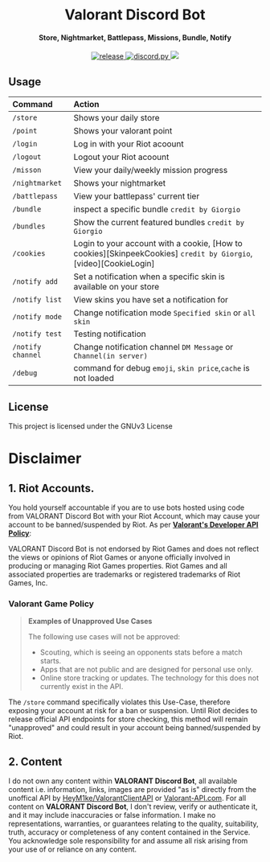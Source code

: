 <h1 align="center">
  <a href="https://github.com/staciax/ValorantStoreChecker-discord-bot"></a>
  Valorant Discord Bot
</h1>
<h4 align="center">Store, Nightmarket, Battlepass, Missions, Bundle, Notify</h4>

<p align="center">
    <a href="https://github.com/staciax/ValorantStoreChecker-discord-bot">
     <img src="https://img.shields.io/github/v/release/staciax/ValorantStoreChecker-discord-bot" alt="release">
  </a>
  <a href="https://github.com/Rapptz/discord.py/">
     <img src="https://img.shields.io/badge/discord-py-blue.svg" alt="discord.py">
  </a>
    <a title="Crowdin" target="_blank" href="https://crowdin.com/project/discord-bot-valorant"><img src="https://badges.crowdin.net/discord-bot-valorant/localized.svg">
 </a>

## Usage

| Command                       | Action                                                                                                     |
| :---------------------------- | :--------------------------------------------------------------------------------------------------------- |
| `/store`  | Shows your daily store |
| `/point`  | Shows your valorant point |
| `/login`  | Log in with your Riot acoount |
| `/logout`  | Logout your Riot acoount |
| `/misson`  | View your daily/weekly mission progress |
| `/nightmarket`  | Shows your nightmarket |
| `/battlepass`  | View your battlepass' current tier |
| `/bundle`  | inspect a specific bundle `credit by Giorgio` |
| `/bundles`  | Show the current featured bundles `credit by Giorgio` |
| `/cookies`  | Login to your account with a cookie, [How to cookies][SkinpeekCookies] `credit by Giorgio`, [video][CookieLogin] |
| `/notify add`  | Set a notification when a specific skin is available on your store |
| `/notify list`  | View skins you have set a notification for |
| `/notify mode`  | Change notification mode `Specified skin` or `all skin` |
| `/notify test`  | Testing notification |
| `/notify channel`  | Change notification channel `DM Message` or `Channel(in server)` |
| `/debug`  | command for debug `emoji`, `skin price`,`cache` is not loaded |

## License

This project is licensed under the GNUv3 License

# Disclaimer

## 1. Riot Accounts. 
 
You hold yourself accountable if you are to use bots hosted using code from VALORANT Discord Bot with your Riot Account, which may cause your account to be banned/suspended by Riot. As per [**Valorant's Developer API Policy**](https://developer.riotgames.com/docs/valorant): 

VALORANT Discord Bot is not endorsed by Riot Games and does not reflect the views or opinions of Riot Games or anyone officially involved in producing or managing Riot Games properties. Riot Games and all associated properties are trademarks or registered trademarks of Riot Games, Inc.
 
### Valorant Game Policy
 
> **Examples of Unapproved Use Cases**
>
> The following use cases will not be approved:
>
>    - Scouting, which is seeing an opponents stats before a match starts.
>    - Apps that are not public and are designed for personal use only.
>    - Online store tracking or updates. The technology for this does not currently exist in the API.

The `/store` command specifically violates this Use-Case, therefore exposing your account at risk for a ban or suspension. Until Riot decides to release official API endpoints for store checking, this method will remain "unapproved" and could result in your account being banned/suspended by Riot.


## 2. Content

I do not own any content within **VALORANT Discord Bot**, all available content i.e. information, links, images are provided "as is" directly from the unoffical API by [HeyM1ke/ValorantClientAPI](https://github.com/RumbleMike/ValorantClientAPI) or [Valorant-API.com](https://valorant-api.com/). For all content on **VALORANT Discord Bot**, I don't review, verify or authenticate it, and it may include inaccuracies or false information. I make no representations, warranties, or guarantees relating to the quality, suitability, truth, accuracy or completeness of any content contained in the Service. You acknowledge sole responsibility for and assume all risk arising from your use of or reliance on any content.

